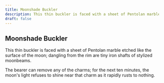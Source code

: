 ```yaml
---
title: Moonshade Buckler
description: This thin buckler is faced with a sheet of Pentolan marble etched like the surface of the moon; dangling from the rim are tiny iron shafts of stylized moonbeams....
draft: false
---
```


## Moonshade Buckler

This thin buckler is faced with a sheet of Pentolan marble etched like the surface of the moon; dangling from the rim are tiny iron shafts of stylized moonbeams.

The bearer can remove any of the charms; for the next ten minutes, the moon's light refuses to shine near that charm as it rapidly rusts to nothing.

